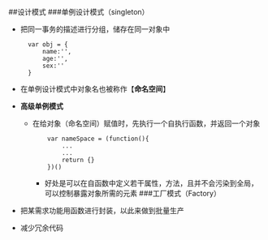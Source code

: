 ##设计模式
###单例设计模式（singleton）
- 把同一事务的描述进行分组，储存在同一对象中

		var obj = {
			name:'',
			age:'',
			sex:''
		}

- 在单例设计模式中对象名也被称作【**命名空间**】
- **高级单例模式**
  - 在给对象（命名空间）赋值时，先执行一个自执行函数，并返回一个对象
  
			var nameSpace = (function(){
				...
				...
				return {}				
			})()
	- 好处是可以在自函数中定义若干属性，方法，且并不会污染到全局，可以控制暴露对象所需的元素
###工厂模式（Factory）
- 把某需求功能用函数进行封装，以此来做到批量生产
- 减少冗余代码
